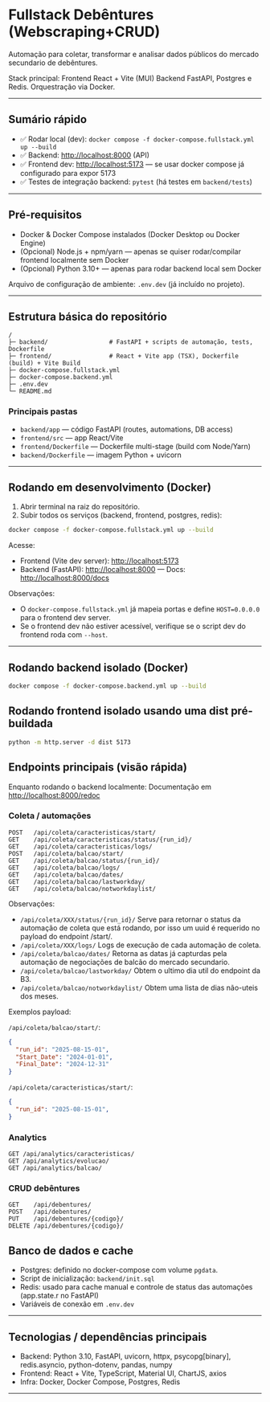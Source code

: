 # Fullstack Debêntures (Webscraping+CRUD)

Automação para coletar, transformar e analisar dados públicos do mercado secundario de debêntures.


Stack principal: 
Frontend React + Vite (MUI) 
Backend FastAPI, Postgres e Redis. 
Orquestração via Docker.

---

## Sumário rápido

- ✅ Rodar local (dev): `docker compose -f docker-compose.fullstack.yml up --build`
- ✅ Backend: [http://localhost:8000](http://localhost:8000) (API)
- ✅ Frontend dev: [http://localhost:5173](http://localhost:5173) — se usar docker compose já configurado para expor 5173
- ✅ Testes de integração backend: `pytest` (há testes em `backend/tests`)

---

## Pré-requisitos

- Docker & Docker Compose instalados (Docker Desktop ou Docker Engine)
- (Opcional) Node.js + npm/yarn — apenas se quiser rodar/compilar frontend localmente sem Docker
- (Opcional) Python 3.10+ — apenas para rodar backend local sem Docker

Arquivo de configuração de ambiente: `.env.dev` (já incluído no projeto). 

---

## Estrutura básica do repositório

```
/
├─ backend/                 # FastAPI + scripts de automação, tests, Dockerfile
├─ frontend/                # React + Vite app (TSX), Dockerfile (build) + Vite Build
├─ docker-compose.fullstack.yml
├─ docker-compose.backend.yml
├─ .env.dev
└─ README.md
```

### Principais pastas

- `backend/app` — código FastAPI (routes, automations, DB access)
- `frontend/src` — app React/Vite
- `frontend/Dockerfile` — Dockerfile multi-stage (build com Node/Yarn)
- `backend/Dockerfile` — imagem Python + uvicorn

---

## Rodando em desenvolvimento (Docker)


1. Abrir terminal na raiz do repositório.
2. Subir todos os serviços (backend, frontend, postgres, redis):

```bash
docker compose -f docker-compose.fullstack.yml up --build
```

Acesse:
- Frontend (Vite dev server): [http://localhost:5173](http://localhost:5173)
- Backend (FastAPI): [http://localhost:8000](http://localhost:8000) 
— Docs: [http://localhost:8000/docs](http://localhost:8000/docs)

Observações:
- O `docker-compose.fullstack.yml` já mapeia portas e define `HOST=0.0.0.0` para o frontend dev server.
- Se o frontend dev não estiver acessível, verifique se o script dev do frontend roda com `--host`.

---

## Rodando backend isolado (Docker)

```bash
docker compose -f docker-compose.backend.yml up --build
```

## Rodando frontend isolado usando uma dist pré-buildada
```bash
python -m http.server -d dist 5173
```

## Endpoints principais (visão rápida)

Enquanto rodando o backend localmente: Documentação em [http://localhost:8000/redoc](http://localhost:8000/redoc)

### Coleta / automações
```
POST   /api/coleta/caracteristicas/start/
GET    /api/coleta/caracteristicas/status/{run_id}/
GET    /api/coleta/caracteristicas/logs/
POST   /api/coleta/balcao/start/
GET    /api/coleta/balcao/status/{run_id}/
GET    /api/coleta/balcao/logs/
GET    /api/coleta/balcao/dates/
GET    /api/coleta/balcao/lastworkday/
GET    /api/coleta/balcao/notworkdaylist/
```

Observações: 
- `/api/coleta/XXX/status/{run_id}/` Serve para retornar o status da automação de coleta que está rodando, por isso um uuid é requerido no payload do endpoint /start/.
- `/api/coleta/XXX/logs/` Logs de execução de cada automação de coleta.
- `/api/coleta/balcao/dates/` Retorna as datas já capturdas pela automação de negociações de balcão do mercado secundario.
- `/api/coleta/balcao/lastworkday/` Obtem o ultimo dia util do endpoint da B3.
- `/api/coleta/balcao/notworkdaylist/` Obtem uma lista de dias não-uteis dos meses.


Exemplos payload:

`/api/coleta/balcao/start/`:
```json
{
  "run_id": "2025-08-15-01",
  "Start_Date": "2024-01-01",
  "Final_Date": "2024-12-31"
}
```

`/api/coleta/caracteristicas/start/`:
```json
{
  "run_id": "2025-08-15-01",
}
```

### Analytics
```
GET /api/analytics/caracteristicas/
GET /api/analytics/evolucao/
GET /api/analytics/balcao/
```

### CRUD debêntures
```
GET    /api/debentures/
POST   /api/debentures/
PUT    /api/debentures/{codigo}/
DELETE /api/debentures/{codigo}/
```


## Banco de dados e cache

- Postgres: definido no docker-compose com volume `pgdata`.
- Script de inicialização: `backend/init.sql`
- Redis: usado para cache manual e controle de status das automações (app.state.r no FastAPI)
- Variáveis de conexão em `.env.dev`

---

## Tecnologias / dependências principais

- Backend: Python 3.10, FastAPI, uvicorn, httpx, psycopg[binary], redis.asyncio, python-dotenv, pandas, numpy
- Frontend: React + Vite, TypeScript, Material UI, ChartJS, axios
- Infra: Docker, Docker Compose, Postgres, Redis

---

